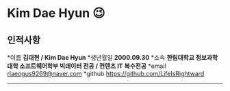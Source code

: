 # Kim Dae Hyun 😉
## 인적사항
*이름
**김대현 / Kim Dae Hyun**
*생년월일
**2000.09.30**
*소속
**한림대학교 정보과학대학 소프트웨어학부 빅데이터 전공 / 컨텐츠 IT 복수전공**
*email
rlaeogus9269@naver.com
*github
https://github.com/LifeIsRightward
***





